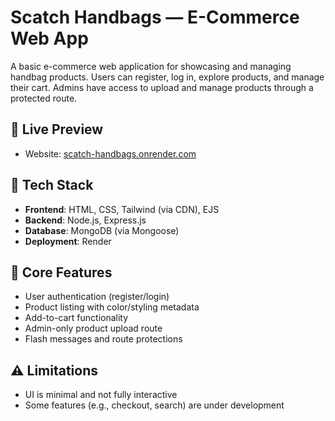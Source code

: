 # Scatch Handbags — E-Commerce Web App

A basic e-commerce web application for showcasing and managing handbag products. Users can register, log in, explore products, and manage their cart. Admins have access to upload and manage products through a protected route.

## 🔗 Live Preview

- Website: [scatch-handbags.onrender.com](https://scatch-handbags.onrender.com)

## 🚀 Tech Stack

- **Frontend**: HTML, CSS, Tailwind (via CDN), EJS
- **Backend**: Node.js, Express.js
- **Database**: MongoDB (via Mongoose)
- **Deployment**: Render

## 🔧 Core Features

- User authentication (register/login)
- Product listing with color/styling metadata
- Add-to-cart functionality
- Admin-only product upload route
- Flash messages and route protections

## ⚠ Limitations

- UI is minimal and not fully interactive
- Some features (e.g., checkout, search) are under development
